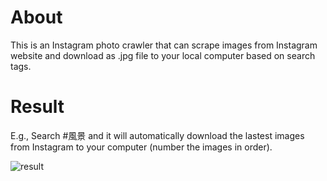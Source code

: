 # About
This is an Instagram photo crawler that can scrape images from Instagram website and download as .jpg file to your local computer based on search tags.

# Result
E.g., Search #風景 and it will automatically download the lastest images from Instagram to your computer (number the images in order).

![result](https://user-images.githubusercontent.com/57652591/164143863-6bfe6b40-3c8e-4da5-a91e-536c951dd747.png)
